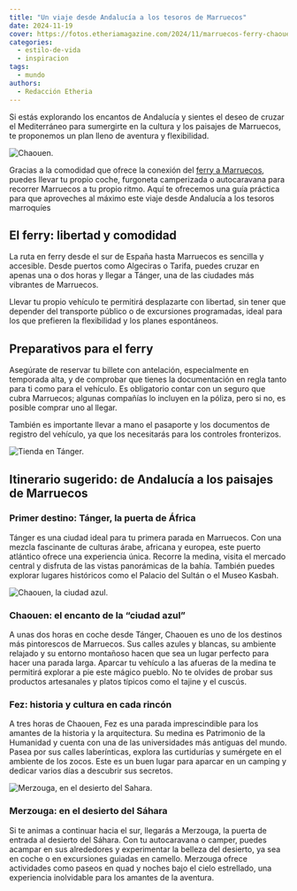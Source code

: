 ```yaml
---
title: "Un viaje desde Andalucía a los tesoros de Marruecos"
date: 2024-11-19
cover: https://fotos.etheriamagazine.com/2024/11/marruecos-ferry-chaouen.jpg
categories: 
  - estilo-de-vida
  - inspiracion
tags: 
  - mundo
authors: 
  - Redacción Etheria
---
```


Si estás explorando los encantos de Andalucía y sientes el deseo de cruzar el 
Mediterráneo para sumergirte en la cultura y los paisajes de Marruecos, te proponemos un 
plan lleno de aventura y flexibilidad. 

![Chaouen.](https://fotos.etheriamagazine.com/2024/11/marruecos-ferry-chaouen.jpg "Chaouen.")

Gracias a la comodidad que ofrece la conexión del [ferry a 
Marruecos](https://www.frs.es/), puedes llevar tu propio coche, furgoneta camperizada o 
autocaravana para recorrer Marruecos a tu propio ritmo. Aquí te ofrecemos una guía 
práctica para que aproveches al máximo este viaje desde Andalucía a los tesoros 
marroquíes 

## El ferry: libertad y comodidad

La ruta en ferry desde el sur de España hasta Marruecos es sencilla y accesible. Desde 
puertos como Algeciras o Tarifa, puedes cruzar en apenas una o dos horas y llegar a 
Tánger, una de las ciudades más vibrantes de Marruecos. 

Llevar tu propio vehículo te permitirá desplazarte con libertad, sin tener que depender 
del transporte público o de excursiones programadas, ideal para los que prefieren la 
flexibilidad y los planes espontáneos. 

## Preparativos para el ferry

Asegúrate de reservar tu billete con antelación, especialmente en temporada alta, y de 
comprobar que tienes la documentación en regla tanto para ti como para el vehículo. Es 
obligatorio contar con un seguro que cubra Marruecos; algunas compañías lo incluyen en 
la póliza, pero si no, es posible comprar uno al llegar. 

También es importante llevar a mano el pasaporte y los documentos de registro del 
vehículo, ya que los necesitarás para los controles fronterizos. 

![Tienda en Tánger.](https://fotos.etheriamagazine.com/2024/11/marruecos-ferry-tanger.jpg "Tienda en Tánger.")

## Itinerario sugerido: de Andalucía a los paisajes de Marruecos

### Primer destino: Tánger, la puerta de África

Tánger es una ciudad ideal para tu primera parada en Marruecos. Con una mezcla 
fascinante de culturas árabe, africana y europea, este puerto atlántico ofrece una 
experiencia única. Recorre la medina, visita el mercado central y disfruta de las vistas 
panorámicas de la bahía. También puedes explorar lugares históricos como el Palacio del 
Sultán o el Museo Kasbah. 

![Chaouen, la ciudad azul.](https://fotos.etheriamagazine.com/2024/11/marruecos-ferry-Chaouen-casas.jpg "Chaouen, la ciudad azul.")

### Chaouen: el encanto de la “ciudad azul”

A unas dos horas en coche desde Tánger, Chaouen es uno de los destinos más pintorescos 
de Marruecos. Sus calles azules y blancas, su ambiente relajado y su entorno montañoso 
hacen que sea un lugar perfecto para hacer una parada larga. Aparcar tu vehículo a las 
afueras de la medina te permitirá explorar a pie este mágico pueblo. No te olvides de 
probar sus productos artesanales y platos típicos como el tajine y el cuscús. 

### Fez: historia y cultura en cada rincón

A tres horas de Chaouen, Fez es una parada imprescindible para los amantes de la 
historia y la arquitectura. Su medina es Patrimonio de la Humanidad y cuenta con una de 
las universidades más antiguas del mundo. Pasea por sus calles laberínticas, explora las 
curtidurías y sumérgete en el ambiente de los zocos. Este es un buen lugar para aparcar 
en un camping y dedicar varios días a descubrir sus secretos. 

![Merzouga, en el desierto del Sahara.](https://fotos.etheriamagazine.com/2024/11/marruecos-ferry-Merzouga.jpg "Merzouga, en el desierto del Sahara.")

### Merzouga: en el desierto del Sáhara

Si te animas a continuar hacia el sur, llegarás a Merzouga, la puerta de entrada al 
desierto del Sáhara. Con tu autocaravana o camper, puedes acampar en sus alrededores y 
experimentar la belleza del desierto, ya sea en coche o en excursiones guiadas en 
camello. Merzouga ofrece actividades como paseos en quad y noches bajo el cielo 
estrellado, una experiencia inolvidable para los amantes de la aventura.
